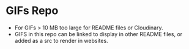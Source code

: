 # GIFs Repo
- For GIFs > 10 MB too large for README files or Cloudinary.
- GIFS in this repo can be linked to display in other README files, or added as a src to render in websites. 
